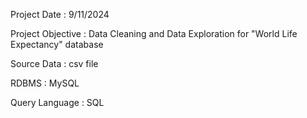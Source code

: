 Project Date : 9/11/2024

Project Objective : Data Cleaning and Data Exploration for "World Life Expectancy" database

Source Data : csv file

RDBMS : MySQL

Query Language : SQL
